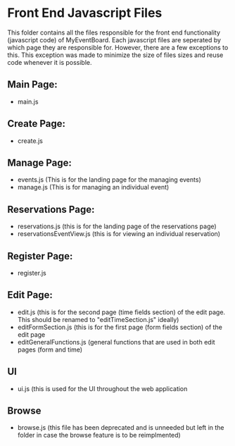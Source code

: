 # Front End Javascript Files

This folder contains all the files responsible for the front end functionality (javascript code) of MyEventBoard. Each javascript files are seperated by which page they are responsible for. However, there are a few exceptions to this. This exception was made to minimize the size of files sizes and reuse code whenever it is possible.

## Main Page:
- main.js 

## Create Page: 
- create.js

## Manage Page:
- events.js (This is for the landing page for the managing events)
- manage.js (This is for managing an individual event)

## Reservations Page:
- reservations.js (this is for the landing page of the reservations page)
- reservationsEventView.js (this is for viewing an individual reservation)

## Register Page:
- register.js

## Edit Page:
- edit.js (this is for the second page (time fields section) of the edit page. This should be renamed to "editTimeSection.js" ideally)
- editFormSection.js (this is for the first page (form fields section) of the edit page
- editGeneralFunctions.js (general functions that are used in both edit pages (form and time)

## UI
- ui.js (this is used for the UI throughout the web application

## Browse
- browse.js (this file has been deprecated and is unneeded but left in the folder in case the browse feature is to be reimplmented)
